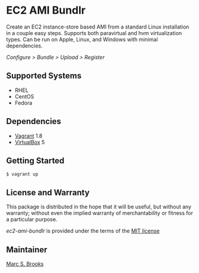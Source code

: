 # EC2 AMI Bundlr

Create an EC2 instance-store based AMI from a standard Linux installation in a couple easy steps. Supports both paravirtual and hvm virtualization types. Can be run on Apple, Linux, and Windows with minimal dependencies.

*Configure > Bundle > Upload > Register*

## Supported Systems

- RHEL
- CentOS 
- Fedora

## Dependencies

- [Vagrant](https://www.vagrantup.com/downloads.html) 1.8
- [VirtualBox](https://www.virtualbox.org/wiki/Downloads) 5

## Getting Started

    $ vagrant up

## License and Warranty

This package is distributed in the hope that it will be useful, but without any warranty; without even the implied warranty of merchantability or fitness for a particular purpose.

*ec2-ami-bundlr* is provided under the terms of the [MIT license](http://www.opensource.org/licenses/mit-license.php)

## Maintainer

[Marc S. Brooks](https://github.com/nuxy)
